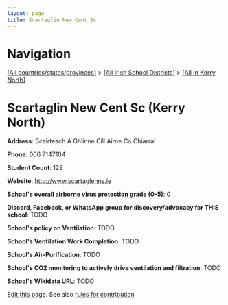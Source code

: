 ```yaml
---
layout: page
title: Scartaglin New Cent Sc
---
```

# Navigation

[[All countries/states/provinces]](../../..) > [[All Irish School Districts]](../..) > [[All In Kerry North]](..)

# Scartaglin New Cent Sc (Kerry North)

**Address**: Scairteach A Ghlinne Cill Airne Co Chiarrai

**Phone**: 066 7147104

**Student Count**: 129

**Website**: <http://www.scartaglenns.ie>

**School's overall airborne virus protection grade (0-5)**: 0

**Discord, Facebook, or WhatsApp group for discovery/advocacy for THIS school**: TODO

**School's policy on Ventilation**: TODO

**School's Ventilation Work Completion**: TODO

**School's Air-Purification**: TODO

**School's CO2 monitoring to actively drive ventilation and filtration**: TODO

**School's Wikidata URL**: TODO


[Edit this page](https://github.com/ventilate-schools/Ireland/edit/main/./Kerry_North/Scartaglin_New_Cent_Sc.md). See also [rules for contribution](../../../contribution-rules/)